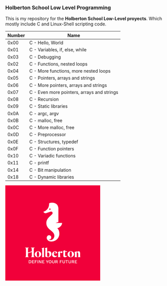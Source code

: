 ### Holberton School Low Level Programming

This is my repository for the **Holberton School Low-Level proyects**. Which mostly include C and Linux-Shell scripting code.

Number | Name
------- | -------
0x00 | C - Hello, World
0x01 | C - Variables, if, else, while
0x03 | C - Debugging
0x02 | C - Functions, nested loops
0x04 | C - More functions, more nested loops
0x05 | C - Pointers, arrays and strings
0x06 | C - More pointers, arrays and strings
0x07 | C - Even more pointers, arrays and strings
0x08 | C - Recursion
0x09 | C - Static libraries
0x0A | C - argc, argv
0x0B | C - malloc, free
0x0C | C - More malloc, free
0x0D | C - Preprocessor
0x0E | C - Structures, typedef
0x0F | C - Function pointers
0x10 | C - Variadic functions
0x11 | C - printf
0x14 | C - Bit manipulation
0x18 | C - Dynamic libraries

<img src="Holberton_Logo.jpg" alt="Holberton_Logo" width="300"/>
